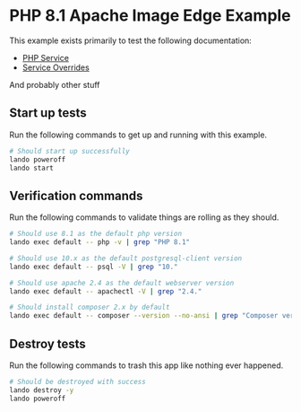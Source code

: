 # PHP 8.1 Apache Image Edge Example

This example exists primarily to test the following documentation:

* [PHP Service](https://docs.lando.dev/config/php.html)
* [Service Overrides](https://docs.lando.dev/config/services.html#advanced)

And probably other stuff

## Start up tests

Run the following commands to get up and running with this example.

```bash
# Should start up successfully
lando poweroff
lando start
```

## Verification commands

Run the following commands to validate things are rolling as they should.

```bash
# Should use 8.1 as the default php version
lando exec default -- php -v | grep "PHP 8.1"

# Should use 10.x as the default postgresql-client version
lando exec default -- psql -V | grep "10."

# Should use apache 2.4 as the default webserver version
lando exec default -- apachectl -V | grep "2.4."

# Should install composer 2.x by default
lando exec default -- composer --version --no-ansi | grep "Composer version 2."
```

## Destroy tests

Run the following commands to trash this app like nothing ever happened.

```bash
# Should be destroyed with success
lando destroy -y
lando poweroff
```
